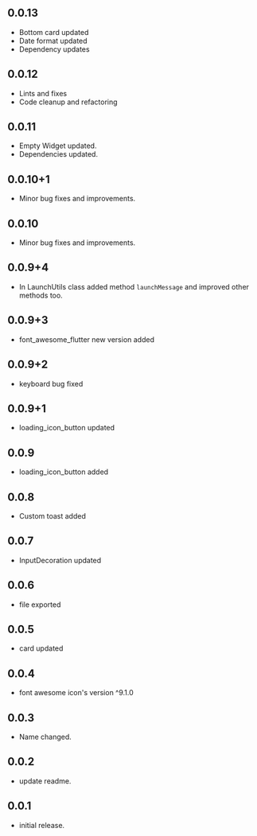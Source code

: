 ## 0.0.13
- Bottom card updated
- Date format updated
- Dependency updates

## 0.0.12
- Lints and fixes
- Code cleanup and refactoring

## 0.0.11

* Empty Widget updated.
* Dependencies updated.

## 0.0.10+1

* Minor bug fixes and improvements.

## 0.0.10

* Minor bug fixes and improvements.

## 0.0.9+4

* In LaunchUtils class added method `launchMessage` and improved other methods too.

## 0.0.9+3

* font_awesome_flutter new version added

## 0.0.9+2

* keyboard bug fixed

## 0.0.9+1

* loading_icon_button updated

## 0.0.9

* loading_icon_button added

## 0.0.8

* Custom toast added

## 0.0.7

* InputDecoration updated

## 0.0.6

* file exported

## 0.0.5

* card updated

## 0.0.4

* font awesome icon's version ^9.1.0

## 0.0.3

* Name changed.

## 0.0.2

* update readme.

## 0.0.1

* initial release.
